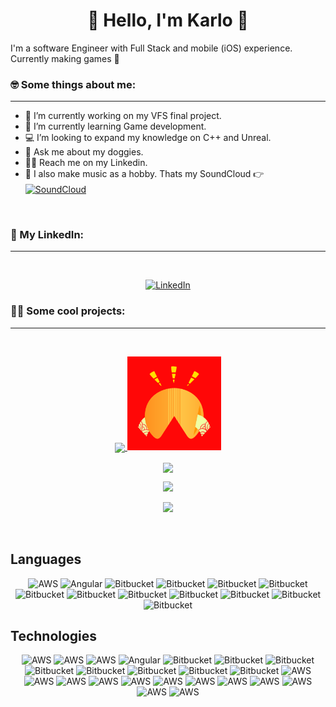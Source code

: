 <h1 align="center">🌚 Hello, I'm Karlo 🌝</h1>
<!-- Maybe add some images up here -->
I'm a software Engineer with Full Stack and mobile (iOS) experience. <br> Currently making games 👾

<br>

### 🤓 Some things about me:
---

- 🦾 I’m currently working on my VFS final project.
- 🌱 I’m currently learning Game development.
- 💻 I’m looking to expand my knowledge on C++ and Unreal.
- 🐶 Ask me about my doggies.
- 🐱‍👓 Reach me on my Linkedin.
- 🎹 I also make music as a hobby. Thats my SoundCloud 👉 <a target="_blank" href="https://soundcloud.com/dr-kalavera">
  <img align="center" alt="SoundCloud" width="22px"
    src="https://cdn3.iconfinder.com/data/icons/picons-social/57/74-soundcloud-512.png" />
</a>

<br>

### 🤵 My LinkedIn:
---

<br>
<p align="center">

  <a target="_blank" href="https://www.linkedin.com/in/jose-karlo-hurtado-corona-078850bb">
    <img alt="LinkedIn" width="48px"
      src="https://img.icons8.com/external-justicon-lineal-color-justicon/64/000000/external-linkedin-social-media-justicon-lineal-color-justicon.png" />
  </a>
</p>

### 🐱‍💻 Some cool projects:
---

<br>

<p align="center">
  <a href="https://github.com/karloconk/luckyCookie">
    <img align="center"
      src="https://github-readme-stats.vercel.app/api/pin/?username=karloconk&repo=luckyCookie&theme=buefy" />
  </a>
  <a target="_blank" href="https://www.linkedin.com/in/jose-karlo-hurtado-corona-078850bb">
    <img alt="img" height="150px"
      src="https://raw.githubusercontent.com/karloconk/kacham.com/main/src/assets/cookieApp.png" />
  </a>
</p>

<p align="center">
  <a href="https://github.com/karloconk/Angry-Key">
    <img align="center"
      src="https://github-readme-stats.vercel.app/api/pin/?username=karloconk&repo=Angry-Key&theme=vue" />
  </a>
</p>


<p align="center">
  <img width="400px"
    src="https://github-readme-stats.vercel.app/api?username=karloconk&theme=graywhite&show_icons=true" />
</p>

<p align="center">
  <img width="400px"
    src="https://github-readme-stats.vercel.app/api/top-langs/?username=karloconk&layout=compact&theme=graywhite" />
</p>

<br>


<h2>Languages</h2>
<p align="center">

  <img alt="AWS" width="24px" src="https://cdn.jsdelivr.net/gh/devicons/devicon/icons/c/c-original.svg" />
  <img alt="Angular" width="24px"
    src="https://cdn.jsdelivr.net/gh/devicons/devicon/icons/clojure/clojure-original.svg" />
  <img alt="Bitbucket" width="24px"
    src="https://cdn.jsdelivr.net/gh/devicons/devicon/icons/cplusplus/cplusplus-original.svg" />
  <img alt="Bitbucket" width="24px"
    src="https://cdn.jsdelivr.net/gh/devicons/devicon/icons/csharp/csharp-original.svg" />
  <img alt="Bitbucket" width="24px"
    src="https://cdn.jsdelivr.net/gh/devicons/devicon/icons/java/java-original-wordmark.svg" />
  <img alt="Bitbucket" width="24px"
    src="https://cdn.jsdelivr.net/gh/devicons/devicon/icons/python/python-original-wordmark.svg" />
  <img alt="Bitbucket" width="24px" src="https://cdn.jsdelivr.net/gh/devicons/devicon/icons/swift/swift-original.svg" />
  <img alt="Bitbucket" width="24px" src="https://cdn.jsdelivr.net/gh/devicons/devicon/icons/ruby/ruby-plain.svg" />
  <img alt="Bitbucket" width="24px"
    src="https://cdn.jsdelivr.net/gh/devicons/devicon/icons/javascript/javascript-original.svg" />
  <img alt="Bitbucket" width="24px"
    src="https://cdn.jsdelivr.net/gh/devicons/devicon/icons/typescript/typescript-original.svg" />
  <img alt="Bitbucket" width="24px" src="https://cdn.jsdelivr.net/gh/devicons/devicon/icons/html5/html5-original.svg" />
  <img alt="Bitbucket" width="24px" src="https://cdn.jsdelivr.net/gh/devicons/devicon/icons/css3/css3-plain.svg" />
  <img alt="Bitbucket" width="24px" src="https://cdn.jsdelivr.net/gh/devicons/devicon/icons/sass/sass-original.svg" />

</p>

<h2>Technologies</h2>
<p align="center">

  <img alt="AWS" width="24px" src="https://cdn.jsdelivr.net/gh/devicons/devicon/icons/unity/unity-original.svg" />
  <img alt="AWS" width="24px" src="https://img.icons8.com/ios-filled/50/000000/unreal-engine.png" />
  <img alt="AWS" width="24px"
    src="https://cdn.jsdelivr.net/gh/devicons/devicon/icons/amazonwebservices/amazonwebservices-original-wordmark.svg" />
  <img alt="Angular" width="24px"
    src="https://cdn.jsdelivr.net/gh/devicons/devicon/icons/angularjs/angularjs-original.svg" />
  <img alt="Bitbucket" width="24px"
    src="https://cdn.jsdelivr.net/gh/devicons/devicon/icons/bitbucket/bitbucket-original-wordmark.svg" />
  <img alt="Bitbucket" width="24px"
    src="https://cdn.jsdelivr.net/gh/devicons/devicon/icons/docker/docker-original-wordmark.svg" />
  <img alt="Bitbucket" width="24px"
    src="https://cdn.jsdelivr.net/gh/devicons/devicon/icons/firebase/firebase-plain-wordmark.svg" />
  <img alt="Bitbucket" width="24px" src="https://cdn.jsdelivr.net/gh/devicons/devicon/icons/flask/flask-original.svg" />
  <img alt="Bitbucket" width="24px"
    src="https://cdn.jsdelivr.net/gh/devicons/devicon/icons/flutter/flutter-original.svg" />
  <img alt="Bitbucket" width="24px"
    src="https://cdn.jsdelivr.net/gh/devicons/devicon/icons/git/git-plain-wordmark.svg" />
  <img alt="Bitbucket" width="24px"
    src="https://cdn.jsdelivr.net/gh/devicons/devicon/icons/github/github-original-wordmark.svg" />
  <img alt="Bitbucket" width="24px"
    src="https://cdn.jsdelivr.net/gh/devicons/devicon/icons/googlecloud/googlecloud-original-wordmark.svg" />
  <img alt="AWS" width="24px"
    src="https://cdn.jsdelivr.net/gh/devicons/devicon/icons/heroku/heroku-original-wordmark.svg" />
  <img alt="AWS" width="24px"
    src="https://cdn.jsdelivr.net/gh/devicons/devicon/icons/intellij/intellij-original-wordmark.svg" />
  <img alt="AWS" width="24px"
    src="https://cdn.jsdelivr.net/gh/devicons/devicon/icons/jira/jira-original-wordmark.svg" />
  <img alt="AWS" width="24px"
    src="https://cdn.jsdelivr.net/gh/devicons/devicon/icons/kubernetes/kubernetes-plain-wordmark.svg" />
  <img alt="AWS" width="24px"
    src="https://cdn.jsdelivr.net/gh/devicons/devicon/icons/mongodb/mongodb-original-wordmark.svg" />
  <img alt="AWS" width="24px"
    src="https://cdn.jsdelivr.net/gh/devicons/devicon/icons/mysql/mysql-original-wordmark.svg" />
  <img alt="AWS" width="24px"
    src="https://cdn.jsdelivr.net/gh/devicons/devicon/icons/nodejs/nodejs-original-wordmark.svg" />
  <img alt="AWS" width="24px" src="https://cdn.jsdelivr.net/gh/devicons/devicon/icons/slack/slack-original.svg" />
  <img alt="AWS" width="24px"
    src="https://cdn.jsdelivr.net/gh/devicons/devicon/icons/sourcetree/sourcetree-original.svg" />
  <img alt="AWS" width="24px"
    src="https://cdn.jsdelivr.net/gh/devicons/devicon/icons/visualstudio/visualstudio-plain.svg" />
  <img alt="AWS" width="24px" src="https://cdn.jsdelivr.net/gh/devicons/devicon/icons/vscode/vscode-original.svg" />
  <img alt="AWS" width="24px"
    src="https://developer.apple.com/design/human-interface-guidelines/macos/images/app-icon-realistic-materials.png" />
</p>
